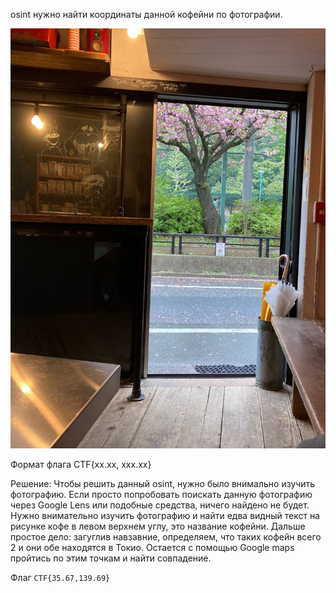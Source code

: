 osint нужно найти координаты данной кофейни по фотографии.

![coffee.jpg](assets/coffee.jpg)

Формат флага CTF{xx.xx, xxx.xx}

Решение: Чтобы решить данный osint, нужно было внимально изучить фотографию. Если просто попробовать поискать данную фотографию через Google Lens или подобные средства, ничего найдено не будет. Нужно внимательно изучить фотографию и найти едва видный текст на рисунке кофе в левом верхнем углу, это название кофейни. Дальше простое дело: загуглив навзавние, определяем, что таких кофейн всего 2 и они обе находятся в Токио. Остается с помощью Google maps пройтись по этим точкам и найти совпадение.

Флаг `CTF{35.67,139.69}`
